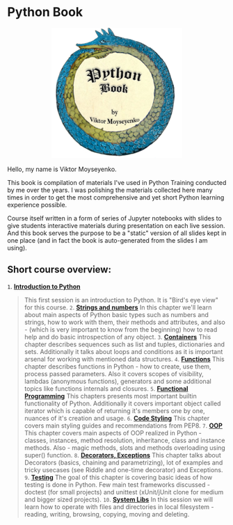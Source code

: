 # Python Book

<p style="text-align: center"><img src="images/python_book_logo.png" alt="Super cool logo with Python-Ouroboros" width="300" height="300"></p>

Hello, my name is Viktor Moyseyenko.

This book is compilation of materials I've used in Python Training conducted by me over the years. I was polishing the materials collected here many times in order to get the most comprehensive and yet short Python learning experience possible.

Course itself written in a form of series of Jupyter notebooks with slides to give students interactive materials during presentation on each live session. And this book serves the purpose to be a "static" version of all slides kept in one place (and in fact the book is auto-generated from the slides I am using).

## Short course overview:
`1`. [**Introduction to Python**](/ch01-intro/README.md)
 > This first session is an introduction to Python. It is "Bird's eye view" for this course.
`2`. [**Strings and numbers**](/ch02-numbers-strings/README.md)
 > In this chapter we'll learn about main aspects of Python basic types such as numbers and strings, how to work with them, their methods and attributes, and also - (which is very important to know from the beginning) how to read help and do basic introspection of any object.
`3`. [**Containers**](/ch03-containers/README.md)
 > This chapter describes sequences such as list and tuples, dictionaries and sets. Additionally it talks about loops and conditions as it is important arsenal for working with mentioned data structures.
`4`. [**Functions**](/ch04-functions/README.md)
 > This chapter describes functions in Python - how to create, use them, process passed parameters. Also it covers scopes of visibility, lambdas (anonymous functions), generators and some additional topics like functions internals and closures.
`5`. [**Functional Programming**](/ch05-intro/README.md)
 > This chapters presents most important builtin functionality of Python. Additionally it covers important object called iterator which is capable of returning it's members one by one, nuances of it's creation and usage.
`6`. [**Code Styling**](/ch06-code-styling/README.md)
 > This chapter covers main styling guides and recommendations from PEP8.
`7`. [**OOP**](/ch07-oop/README.md)
 > This chapter covers main aspects of OOP realized in Python - classes, instances, method resolution, inheritance, class and instance methods. Also - magic methods, slots and methods overloading using super() function.
`8`. [**Decorators, Exceptions**](/ch08-decorators-exceptions/README.md)
 > This chapter talks about Decorators (basics, chaining and parametrizing), lot of examples and tricky usecases (see Riddle and one-time decorator) and Exceptions.
`9`. [**Testing**](/ch09-testing/README.md)
 > The goal of this chapter is covering basic ideas of how testing is done in Python. Few main test frameworks discussed - doctest (for small projects) and unittest (xUnit/jUnit clone for medium and bigger sized projects).
`10`. [**System Libs**](/ch10-system-libs/README.md)
 > In this session we will learn how to operate with files and directories in local filesystem - reading, writing, browsing, copying, moving and deleting.

